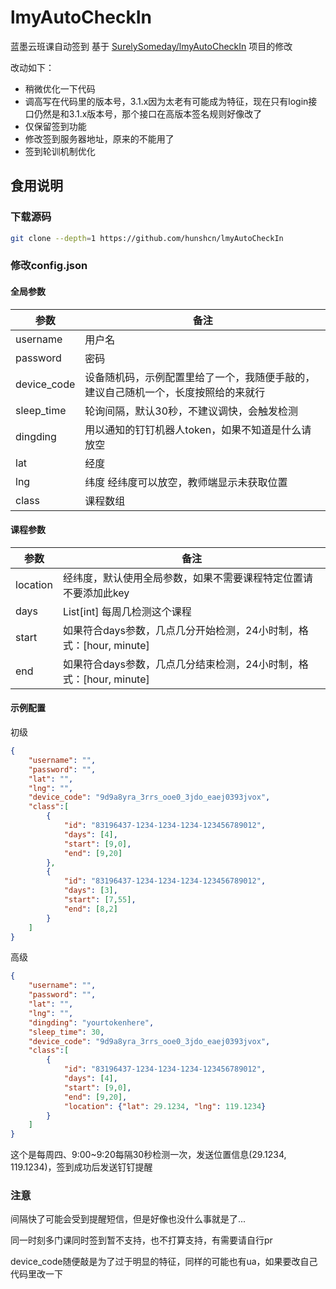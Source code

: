 # lmyAutoCheckIn
蓝墨云班课自动签到
基于 [SurelySomeday/lmyAutoCheckIn](https://github.com/SurelySomeday/lmyAutoCheckIn) 项目的修改

改动如下：
- 稍微优化一下代码
- 调高写在代码里的版本号，3.1.x因为太老有可能成为特征，现在只有login接口仍然是和3.1.x版本号，那个接口在高版本签名规则好像改了
- 仅保留签到功能
- 修改签到服务器地址，原来的不能用了
- 签到轮训机制优化

## 食用说明
### 下载源码
```bash
git clone --depth=1 https://github.com/hunshcn/lmyAutoCheckIn
```
### 修改config.json
#### 全局参数

| 参数 | 备注 |
| ----  | ---- |
| username | 用户名 |
| password | 密码 |
| device_code | 设备随机码，示例配置里给了一个，我随便手敲的，建议自己随机一个，长度按照给的来就行 |
| sleep_time | 轮询间隔，默认30秒，不建议调快，会触发检测 |
| dingding | 用以通知的钉钉机器人token，如果不知道是什么请放空 |
| lat | 经度 |
| lng | 纬度 经纬度可以放空，教师端显示未获取位置|
| class | 课程数组 |

#### 课程参数

| 参数 | 备注 |
| ----  | ---- |
| location | 经纬度，默认使用全局参数，如果不需要课程特定位置请不要添加此key |
| days | List[int] 每周几检测这个课程 |
| start | 如果符合days参数，几点几分开始检测，24小时制，格式：[hour, minute] |
| end | 如果符合days参数，几点几分结束检测，24小时制，格式：[hour, minute] |

#### 示例配置
初级
```json
{
    "username": "",
    "password": "",
    "lat": "",
    "lng": "",
    "device_code": "9d9a8yra_3rrs_ooe0_3jdo_eaej0393jvox",
    "class":[
        {
            "id": "83196437-1234-1234-1234-123456789012",
            "days": [4],
            "start": [9,0],
            "end": [9,20]
        },
        {
            "id": "83196437-1234-1234-1234-123456789012",
            "days": [3],
            "start": [7,55],
            "end": [8,2]
        }
    ]
}
```

高级
```json
{
    "username": "",
    "password": "",
    "lat": "",
    "lng": "",
    "dingding": "yourtokenhere",
    "sleep_time": 30,
    "device_code": "9d9a8yra_3rrs_ooe0_3jdo_eaej0393jvox",
    "class":[
        {
            "id": "83196437-1234-1234-1234-123456789012",
            "days": [4],
            "start": [9,0],
            "end": [9,20],
            "location": {"lat": 29.1234, "lng": 119.1234}
        }
    ]
}
```
这个是每周四、9:00~9:20每隔30秒检测一次，发送位置信息(29.1234, 119.1234)，签到成功后发送钉钉提醒

### 注意
间隔快了可能会受到提醒短信，但是好像也没什么事就是了...

同一时刻多门课同时签到暂不支持，也不打算支持，有需要请自行pr

device_code随便敲是为了过于明显的特征，同样的可能也有ua，如果要改自己代码里改一下